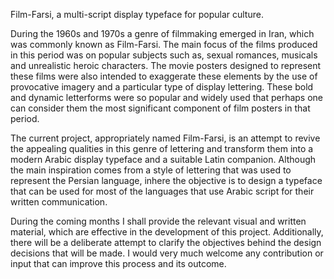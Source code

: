 Film-Farsi, a multi-script display typeface for popular culture.

During the 1960s and 1970s a genre of filmmaking emerged in Iran, which was commonly known as Film-Farsi. The main focus of the films produced in this period was on popular subjects such as, sexual romances, musicals and unrealistic heroic characters. The movie posters designed to represent these films were also intended to exaggerate these elements by the use of provocative imagery and a particular type of display lettering. These bold and dynamic letterforms were so popular and widely used that perhaps one can consider them the most significant component of film posters in that period. 

The current project, appropriately named Film-Farsi, is an attempt to revive the appealing qualities in this genre of lettering and transform them into a modern Arabic display typeface and a suitable Latin companion. Although the main inspiration comes from a style of lettering that was used to represent the Persian language, inhere the objective is to design a typeface that can be used for most of the languages that use Arabic script for their written communication. 

During the coming months I shall provide the relevant visual and written material, which are effective in the development of this project. Additionally, there will be a deliberate attempt to clarify the objectives behind the design decisions that will be made. I would very much welcome any contribution or input that can improve this process and its outcome. 
